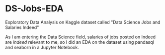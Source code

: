# DS-Jobs-EDA
Exploratory Data Analysis on Kaggle dataset called "Data Science Jobs and Salaries Indeed" 

As I am entering the Data Science field, salaries of jobs posted on Indeed are _indeed_ relevant to me, so I did an EDA on the dataset using pandasql and seaborn in a Jupyter Notebook.
